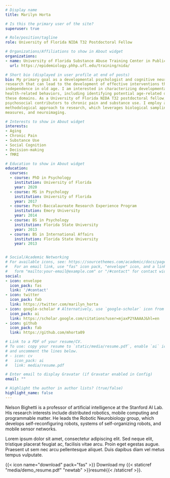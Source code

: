 ```yaml
---
# Display name
title: Marilyn Horta

# Is this the primary user of the site?
superuser: true

# Role/position/tagline
role: University of Florida NIDA T32 Postdoctoral Fellow

# Organizations/Affiliations to show in About widget
organizations:
- name: University of Florida Substance Abuse Training Center in Public Health
  url: https://epidemiology.phhp.ufl.edu/training/nida/

# Short bio (displayed in user profile at end of posts)
bio: My primary goal as a developmental psychologist and cognitive neuroscientist is to conduct rigorous
research that can lead to the development of effective interventions that promote greater health and
independence in old age. I am interested in characterizing developmental trajectories of social cognition and
health-related behaviors, including identifying potential age-related deficits and ways to optimize function in
these domains. As a University of Florida NIDA T32 postdoctoral fellow, I investigate neurobiological and
psychosocial contributors to chronic pain and substance use. I employ an integrative biopsychosocial
methodological approach to research, which leverages biological sampling, self-report and experimental
measures, and neuroimaging.

# Interests to show in About widget
interests:
- Aging
- Chronic Pain
- Substance Use
- Social Cognition
- Decision-making
- fMRI

# Education to show in About widget
education:
  courses:
  - course: PhD in Psychology
    institution: University of Florida
    year: 2020
  - course: MS in Psychology
    institution: University of Florida
    year: 2017
  - course: Post-Baccalaureate Research Experience Program
    institution: Emory University
    year: 2014
  - course: BS in Psychology
    institution: Florida State University
    year: 2013
  - course: BS in International Affairs
    institution: Florida State University
    year: 2013


# Social/Academic Networking
# For available icons, see: https://sourcethemes.com/academic/docs/page-builder/#icons
#   For an email link, use "fas" icon pack, "envelope" icon, and a link in the
#   form "mailto:your-email@example.com" or "/#contact" for contact widget.
social:
- icon: envelope
  icon_pack: fas
  link: '/#contact'
- icon: twitter
  icon_pack: fab
  link: https://twitter.com/marilyn_horta
- icon: google-scholar # Alternatively, use `google-scholar` icon from `ai` icon pack
  icon_pack: ai
  link: https://scholar.google.com/citations?user=mjaxP2YAAAAJ&hl=en
- icon: github
  icon_pack: fab
  link: https://github.com/mhorta09

# Link to a PDF of your resume/CV.
# To use: copy your resume to `static/media/resume.pdf`, enable `ai` icons in `params.toml`, 
# and uncomment the lines below.
# - icon: cv
#   icon_pack: ai
#   link: media/resume.pdf

# Enter email to display Gravatar (if Gravatar enabled in Config)
email: ""

# Highlight the author in author lists? (true/false)
highlight_name: false
---
```


Nelson Bighetti is a professor of artificial intelligence at the Stanford AI Lab. His research interests include distributed robotics, mobile computing and programmable matter. He leads the Robotic Neurobiology group, which develops self-reconfiguring robots, systems of self-organizing robots, and mobile sensor networks.

Lorem ipsum dolor sit amet, consectetur adipiscing elit. Sed neque elit, tristique placerat feugiat ac, facilisis vitae arcu. Proin eget egestas augue. Praesent ut sem nec arcu pellentesque aliquet. Duis dapibus diam vel metus tempus vulputate.

{{< icon name="download" pack="fas" >}} Download my {{< staticref "media/demo_resume.pdf" "newtab" >}}resumé{{< /staticref >}}.
